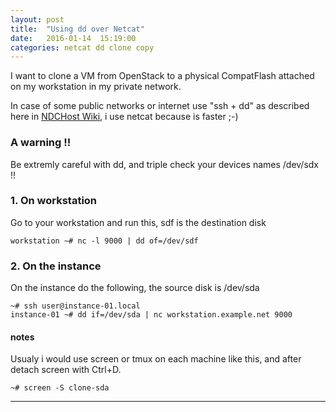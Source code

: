 ```yaml
---
layout: post
title:  "Using dd over Netcat"
date:   2016-01-14  15:19:00
categories: netcat dd clone copy
---
```


I want to clone a VM from OpenStack to a physical CompatFlash attached on my workstation in my private network.

In case of some public networks or internet use "ssh + dd" as described here in [NDCHost Wiki],
i use netcat because is faster ;-)

### A warning !!
Be extremly careful with dd, and triple check your devices names /dev/sdx  !!

### 1. On workstation
Go to your workstation and run this, sdf is the destination disk

    workstation ~# nc -l 9000 | dd of=/dev/sdf

### 2. On the instance 
On the instance do the following, the source disk is /dev/sda

    ~# ssh user@instance-01.local
    instance-01 ~# dd if=/dev/sda | nc workstation.example.net 9000

#### notes
Usualy i would use screen or tmux on each machine like this, and after detach screen with Ctrl+D.

    ~# screen -S clone-sda


---
[NDCHost Wiki]: <https://www.ndchost.com/wiki/server-administration/netcat-over-ssh>


